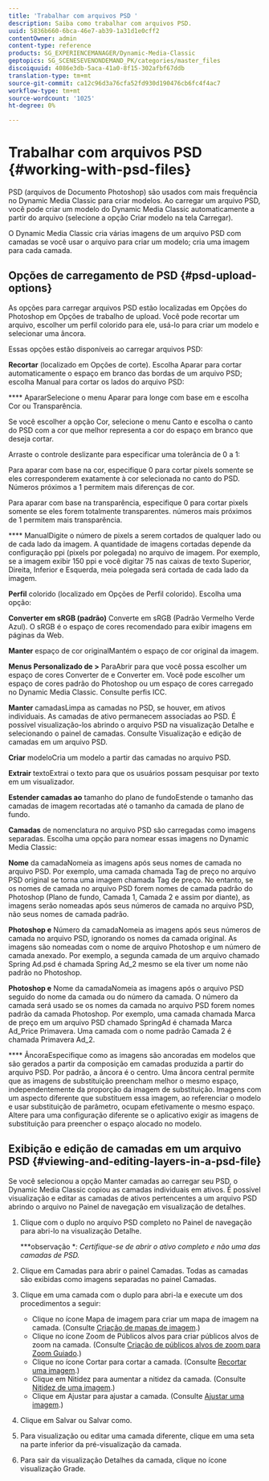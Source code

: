 ```yaml
---
title: 'Trabalhar com arquivos PSD '
description: Saiba como trabalhar com arquivos PSD.
uuid: 5836b660-6bca-46e7-ab39-1a31d1e0cff2
contentOwner: admin
content-type: reference
products: SG_EXPERIENCEMANAGER/Dynamic-Media-Classic
geptopics: SG_SCENESEVENONDEMAND_PK/categories/master_files
discoiquuid: 4086e3db-5aca-41a0-8f15-302afbf67ddb
translation-type: tm+mt
source-git-commit: ca12c96d3a76cfa52fd930d190476cb6fc4f4ac7
workflow-type: tm+mt
source-wordcount: '1025'
ht-degree: 0%

---
```



# Trabalhar com arquivos PSD {#working-with-psd-files}

PSD (arquivos de Documento Photoshop) são usados com mais frequência no Dynamic Media Classic para criar modelos. Ao carregar um arquivo PSD, você pode criar um modelo do Dynamic Media Classic automaticamente a partir do arquivo (selecione a opção Criar modelo na tela Carregar).

O Dynamic Media Classic cria várias imagens de um arquivo PSD com camadas se você usar o arquivo para criar um modelo; cria uma imagem para cada camada.

## Opções de carregamento de PSD {#psd-upload-options}

As opções para carregar arquivos PSD estão localizadas em Opções do Photoshop em Opções de trabalho de upload. Você pode recortar um arquivo, escolher um perfil colorido para ele, usá-lo para criar um modelo e selecionar uma âncora.

Essas opções estão disponíveis ao carregar arquivos PSD:

**Recortar** (localizado em Opções de corte). Escolha Aparar para cortar automaticamente o espaço em branco das bordas de um arquivo PSD; escolha Manual para cortar os lados do arquivo PSD:

**** ApararSelecione o menu Aparar para longe com base em e escolha Cor ou Transparência.

Se você escolher a opção Cor, selecione o menu Canto e escolha o canto do PSD com a cor que melhor representa a cor do espaço em branco que deseja cortar.

Arraste o controle deslizante para especificar uma tolerância de 0 a 1:

Para aparar com base na cor, especifique 0 para cortar pixels somente se eles corresponderem exatamente à cor selecionada no canto do PSD. Números próximos a 1 permitem mais diferenças de cor.

Para aparar com base na transparência, especifique 0 para cortar pixels somente se eles forem totalmente transparentes. números mais próximos de 1 permitem mais transparência.

**** ManualDigite o número de pixels a serem cortados de qualquer lado ou de cada lado da imagem. A quantidade de imagens cortadas depende da configuração ppi (pixels por polegada) no arquivo de imagem. Por exemplo, se a imagem exibir 150 ppi e você digitar 75 nas caixas de texto Superior, Direita, Inferior e Esquerda, meia polegada será cortada de cada lado da imagem.

**Perfil**  colorido (localizado em Opções de Perfil colorido). Escolha uma opção:

**Converter em sRGB (padrão)** Converte em sRGB (Padrão Vermelho Verde Azul). O sRGB é o espaço de cores recomendado para exibir imagens em páginas da Web.

**Manter** espaço de cor originalMantém o espaço de cor original da imagem.

**Menus Personalizado de >** ParaAbrir para que você possa escolher um espaço de cores Converter de e Converter em. Você pode escolher um espaço de cores padrão do Photoshop ou um espaço de cores carregado no Dynamic Media Classic. Consulte perfis ICC.

**Manter** camadasLimpa as camadas no PSD, se houver, em ativos individuais. As camadas de ativo permanecem associadas ao PSD. É possível visualização-los abrindo o arquivo PSD na visualização Detalhe e selecionando o painel de camadas. Consulte Visualização e edição de camadas em um arquivo PSD.

**Criar** modeloCria um modelo a partir das camadas no arquivo PSD.

**Extrair** textoExtrai o texto para que os usuários possam pesquisar por texto em um visualizador.

**Estender camadas ao** tamanho do plano de fundoEstende o tamanho das camadas de imagem recortadas até o tamanho da camada de plano de fundo.

**Camadas** de nomenclatura no arquivo PSD são carregadas como imagens separadas. Escolha uma opção para nomear essas imagens no Dynamic Media Classic:

**Nome** da camadaNomeia as imagens após seus nomes de camada no arquivo PSD. Por exemplo, uma camada chamada Tag de preço no arquivo PSD original se torna uma imagem chamada Tag de preço. No entanto, se os nomes de camada no arquivo PSD forem nomes de camada padrão do Photoshop (Plano de fundo, Camada 1, Camada 2 e assim por diante), as imagens serão nomeadas após seus números de camada no arquivo PSD, não seus nomes de camada padrão.

**Photoshop e** Número da camadaNomeia as imagens após seus números de camada no arquivo PSD, ignorando os nomes da camada original. As imagens são nomeadas com o nome de arquivo Photoshop e um número de camada anexado. Por exemplo, a segunda camada de um arquivo chamado Spring Ad.psd é chamada Spring Ad_2 mesmo se ela tiver um nome não padrão no Photoshop.

**Photoshop e** Nome da camadaNomeia as imagens após o arquivo PSD seguido do nome da camada ou do número da camada. O número da camada será usado se os nomes da camada no arquivo PSD forem nomes padrão da camada Photoshop. Por exemplo, uma camada chamada Marca de preço em um arquivo PSD chamado SpringAd é chamada Marca Ad_Price Primavera. Uma camada com o nome padrão Camada 2 é chamada Primavera Ad_2.

**** ÂncoraEspecifique como as imagens são ancoradas em modelos que são gerados a partir da composição em camadas produzida a partir do arquivo PSD. Por padrão, a âncora é o centro. Uma âncora central permite que as imagens de substituição preencham melhor o mesmo espaço, independentemente da proporção da imagem de substituição. Imagens com um aspecto diferente que substituem essa imagem, ao referenciar o modelo e usar substituição de parâmetro, ocupam efetivamente o mesmo espaço. Altere para uma configuração diferente se o aplicativo exigir as imagens de substituição para preencher o espaço alocado no modelo.

## Exibição e edição de camadas em um arquivo PSD {#viewing-and-editing-layers-in-a-psd-file}

Se você selecionou a opção Manter camadas ao carregar seu PSD, o Dynamic Media Classic copiou as camadas individuais em ativos. É possível visualização e editar as camadas de ativos pertencentes a um arquivo PSD abrindo o arquivo no Painel de navegação em visualização de detalhes.

1. Clique com o duplo no arquivo PSD completo no Painel de navegação para abri-lo na visualização Detalhe.

   ***observação **: Certifique-se de abrir o ativo completo e não uma das camadas de PSD.*

1. Clique em Camadas para abrir o painel Camadas. Todas as camadas são exibidas como imagens separadas no painel Camadas.
1. Clique em uma camada com o duplo para abri-la e execute um dos procedimentos a seguir:

   * Clique no ícone Mapa de imagem para criar um mapa de imagem na camada. (Consulte [Criação de mapas de imagem](creating-image-maps.md#creating_image_maps).)
   * Clique no ícone Zoom de Públicos alvos para criar públicos alvos de zoom na camada. (Consulte [Criação de públicos alvos de zoom para Zoom Guiado](creating-zoom-targets-guided-zoom.md#creating_zoom_targets_for_guided_zoom).)
   * Clique no ícone Cortar para cortar a camada. (Consulte [Recortar uma imagem](cropping-image.md#cropping_an_image).)
   * Clique em Nitidez para aumentar a nitidez da camada. (Consulte [Nitidez de uma imagem](sharpening-image.md#sharpening_an_image).)
   * Clique em Ajustar para ajustar a camada. (Consulte [Ajustar uma imagem](adjusting-image.md#adjusting_an_image).)

1. Clique em Salvar ou Salvar como.
1. Para visualização ou editar uma camada diferente, clique em uma seta na parte inferior da pré-visualização da camada.
1. Para sair da visualização Detalhes da camada, clique no ícone visualização Grade.


